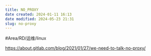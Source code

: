 ```yaml
---
title: NO_PROXY
date created: 2024-01-11 16:13
date modified: 2024-05-23 21:31
slug: no-proxy
---
```


#Area/RD/运维/linux  

https://about.gitlab.com/blog/2021/01/27/we-need-to-talk-no-proxy/
